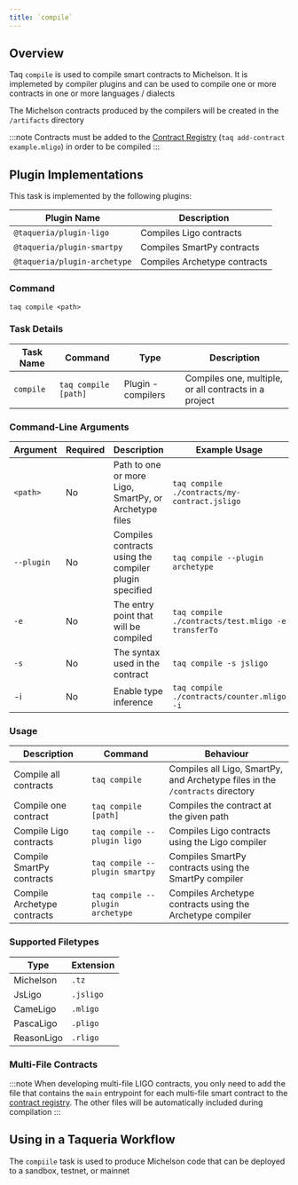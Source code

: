 ```yaml
---
title: `compile`
---
```


## Overview

Taq `compile` is used to compile smart contracts to Michelson. It is implemeted by compiler plugins and can be used to compile one or more contracts in one or more languages / dialects

The Michelson contracts produced by the compilers will be created in the `/artifacts` directory

:::note
Contracts must be added to the [Contract Registry](/docs/tasks/add-contract) (`taq add-contract example.mligo`) in order to be compiled
:::

## Plugin Implementations

This task is implemented by the following plugins:

| Plugin Name                  | Description                       |
| ---------------------------- | --------------------------------- |
| `@taqueria/plugin-ligo`      | Compiles Ligo contracts           |
| `@taqueria/plugin-smartpy`   | Compiles SmartPy contracts        |
| `@taqueria/plugin-archetype` | Compiles Archetype contracts      |

### Command

```shell
taq compile <path> 
```

### Task Details

| Task Name      | Command                       | Type                | Description                                           | 
| -------------- | ----------------------------- | ------------------- | ----------------------------------------------------- |
| `compile`      | `taq compile [path]`          | Plugin - compilers  | Compiles one, multiple, or all contracts in a project |

### Command-Line Arguments

| Argument     | Required | Description                                            | Example Usage                                         |
| ------------ | -------- | ------------------------------------------------------ | ----------------------------------------------------- |
| `<path>`     | No       | Path to one or more Ligo, SmartPy, or Archetype files  | `taq compile ./contracts/my-contract.jsligo`          |
| `--plugin`   | No       | Compiles contracts using the compiler plugin specified | `taq compile --plugin archetype`                      |
|  `-e`        | No       | The entry point that will be compiled                  | `taq compile ./contracts/test.mligo -e transferTo`    |
|  `-s`        | No       | The syntax used in the contract                        | `taq compile -s jsligo`                               |      
|  -i          | No       | Enable type inference                                  | `taq compile ./contracts/counter.mligo -i`            |  

### Usage

| Description                 | Command                            | Behaviour                                                                     |
| --------------------------- | ---------------------------------- | ----------------------------------------------------------------------------- |
| Compile all contracts       | `taq compile`                      | Compiles all Ligo, SmartPy, and Archetype files in the `/contracts` directory |
| Compile one contract        | `taq compile [path]`               | Compiles the contract at the given path                                       |
| Compile Ligo contracts      | `taq compile --plugin ligo`        | Compiles Ligo contracts using the Ligo compiler                               |
| Compile SmartPy contracts   | `taq compile --plugin smartpy`     | Compiles SmartPy contracts using the SmartPy compiler                         |
| Compile Archetype contracts | `taq compile --plugin archetype`   | Compiles Archetype contracts using the Archetype compiler                     |
 
### Supported Filetypes

| Type             | Extension  |
| ---------------- | ---------- |
| Michelson        | `.tz`      |
| JsLigo           | `.jsligo`  |
| CameLigo         | `.mligo`   |
| PascaLigo        | `.pligo`   |     
| ReasonLigo       | `.rligo`   |

### Multi-File Contracts

:::note
When developing multi-file LIGO contracts, you only need to add the file that contains the `main` entrypoint for each multi-file smart contract to the [contract registry](/docs/tasks/add-contract). The other files will be automatically included during compilation
:::

## Using in a Taqueria Workflow

The `compiile` task is used to produce Michelson code that can be deployed to a sandbox, testnet, or mainnet 

